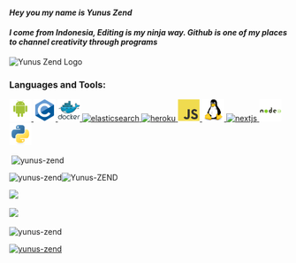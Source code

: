 #### <i>Hey you my name is Yunus Zend</i>
#### <i>I come from Indonesia, Editing is my ninja way. Github is one of my places to channel creativity through programs</i>
![Yunus Zend Logo](https://telegra.ph/file/2e90cde2cd2196b2c2eda.jpg)

<h3 align="left">Languages and Tools:</h3>
<p align="left"> <a href="https://developer.android.com" target="_blank"> <img src="https://raw.githubusercontent.com/devicons/devicon/master/icons/android/android-original-wordmark.svg" alt="android" width="40" height="40"/> </a> <a href="https://www.cprogramming.com/" target="_blank"> <img src="https://raw.githubusercontent.com/devicons/devicon/master/icons/c/c-original.svg" alt="c" width="40" height="40"/> </a> <a href="https://www.docker.com/" target="_blank"> <img src="https://raw.githubusercontent.com/devicons/devicon/master/icons/docker/docker-original-wordmark.svg" alt="docker" width="40" height="40"/> </a> <a href="https://www.elastic.co" target="_blank"> <img src="https://www.vectorlogo.zone/logos/elastic/elastic-icon.svg" alt="elasticsearch" width="40" height="40"/> </a> <a href="https://heroku.com" target="_blank"> <img src="https://www.vectorlogo.zone/logos/heroku/heroku-icon.svg" alt="heroku" width="40" height="40"/> </a> <a href="https://developer.mozilla.org/en-US/docs/Web/JavaScript" target="_blank"> <img src="https://raw.githubusercontent.com/devicons/devicon/master/icons/javascript/javascript-original.svg" alt="javascript" width="40" height="40"/> </a> <a href="https://www.linux.org/" target="_blank"> <img src="https://raw.githubusercontent.com/devicons/devicon/master/icons/linux/linux-original.svg" alt="linux" width="40" height="40"/> </a> <a href="https://nextjs.org/" target="_blank"> <img src="https://cdn.worldvectorlogo.com/logos/nextjs-3.svg" alt="nextjs" width="40" height="40"/> </a> <a href="https://nodejs.org" target="_blank"> <img src="https://raw.githubusercontent.com/devicons/devicon/master/icons/nodejs/nodejs-original-wordmark.svg" alt="nodejs" width="40" height="40"/> </a> <a href="https://www.python.org" target="_blank"> <img src="https://raw.githubusercontent.com/devicons/devicon/master/icons/python/python-original.svg" alt="python" width="40" height="40"/> </a> </p>

<p>&nbsp;<img align="center" src="https://github-readme-stats.vercel.app/api?username=yunus-zend&show_icons=true&locale=en" alt="yunus-zend" /></p>

<p><img align="left" src="https://github-readme-stats.vercel.app/api/top-langs?username=yunus-zend&show_icons=true&locale=en&layout=compact" alt="yunus-zend" /></p>

<p align="left"> <img src="https://komarev.com/ghpvc/?username=Yunus-ZEND&label=Profile%20views&color=0e75b6&style=flat" alt="Yunus-ZEND" /> </p>
<p align="left"> <a href="https://t.me/ZendYNS"><img src="https://img.shields.io/badge/My%20Contact%3F-click here-magenta?&style=flat-square?&logo=telegram" width=110px></a></p>
<p align="left"> <a href="https://t.me/KingUserbotSupport"><img src="https://img.shields.io/badge/Group%20Support%3F-click here-yellow?&style=flat-square?&logo=telegram" width=120px></a></p>

<p><img align="center" src="https://github-readme-streak-stats.herokuapp.com/?user=yunus-zend&" alt="yunus-zend" /></p>

<p align="left"> <a href="https://github.com/ryo-ma/github-profile-trophy"><img src="https://github-profile-trophy.vercel.app/?username=yunus-zend" alt="yunus-zend" /></a> </p>

